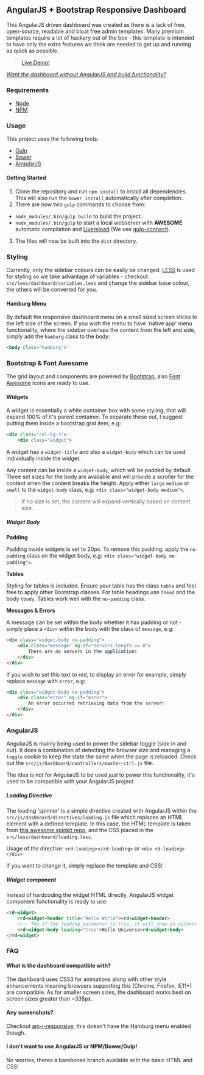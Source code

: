## AngularJS + Bootstrap Responsive Dashboard

This AngularJS driven dashboard was created as there is a lack of free, open-source, readable and bloat free admin templates. Many premium templates require a lot of hackery out of the box - this template is intended to have only the extra features we think are needed to get up and running as quick as possible.

> [Live Demo!](http://ehesp.github.io/Responsive-Dashboard)

[*Want the dashboard without AngularJS and build functionality?*](https://github.com/Ehesp/Responsive-Dashboard/tree/barebones)

### Requirements
* [Node](http://nodejs.org/)
* [NPM](http://npmjs.org/)

### Usage

This project uses the following tools:
* [Gulp](http://gulpjs.com/)
* [Bower](http://bower.io/) 
* [AngularJS](https://angularjs.org/)

#### Getting Started

1. Clone the repository and run `npm install` to install all dependencies. This will also run the `bower install` automatically after completion.
2. There are now two `gulp` commands to choose from:
- `node_modules/.bin/gulp build` to build the project.
- `node_modules/.bin/gulp` to start a local webserver with **AWESOME** automatic compilation and [Livereload](http://livereload.com/) (We use [gulp-connect](https://github.com/avevlad/gulp-connect)).
3. The files will now be built into the `dist` directory.

### Styling

Currently, only the sidebar colours can be easily be changed. [LESS](http://lesscss.org/) is used for styling so we take advantage of variables - checkout `src/less/dashboard/variables.less` and change the sidebar base colour, the others will be converted for you.

#### Hamburg Menu

By default the responsive dashboard menu on a small sized screen sticks to the left side of the screen. If you wish the menu to have 'native app' menu functionality, where the sidebar overlaps the content from the left and side, simply add the `hamburg` class to the body:

```HTML
<body class="hamburg">
```

### Bootstrap & Font Awesome

The grid layout and components are powered by [Bootstrap](http://getbootstrap.com/), also [Font Awesome](http://fontawesome.io/) icons are ready to use.

#### Widgets

A widget is essentially a white container box with some styling, that will expand 100% of it's parent container. To separate these out, I suggest putting them inside a bootstrap grid item, e.g:

```HTML
<div class="col-lg-3">
	<div class="widget">
```

A widget has a `widget-title` and also a `widget-body` which can be used individually inside the widget.

Any content can be inside a `widget-body`, which will be padded by default. Three set sizes for the body are available and will provide a scroller for the content when the content breaks the height. Apply either `large` `medium` or `small` to the `widget-body` class, e.g: `<div class="widget-body medium">`.

> If no size is set, the content will expand vertically based on content size.

##### Widget Body

**Padding**

Padding inside widgets is set to 20px. To remove this padding, apply the `no-padding` class on the widget body, e.g: `<div class="widget-body no-padding">`.

**Tables**

Styling for tables is included. Ensure your table has the class `table` and feel free to apply other Bootstrap classes. For table headings use `thead` and the body `tbody`. Tables work well with the `no-padding` class.

**Messages & Errors**

A message can be set within the body whether it has padding or not - simply place a `<div>` within the body with the class of `message`, e.g:

```HTML
<div class="widget-body no-padding">
	<div class="message" ng-if="servers.length == 0">
		There are no servers in the application!
	</div>
</div>
```

If you wish to set this text to red, to display an error for example, simply replace `message` with `error`, e.g:

```HTML
<div class="widget-body no-padding">
	<div class="error" ng-if="error">
		An error occurred retrieving data from the server!
	</div>
</div>
```

### AngularJS

AngularJS is mainly being used to power the sidebar toggle (side in and out). It does a combination of detecting the browser size and managing a `toggle` cookie to keep the state the same when the page is reloaded. Check out the `src/js/dashboard/controllers/master-ctrl.js` file.

The idea is not for AngularJS to be used *just* to power this functionality, it's used to be compatible with your AngularJS project.

##### Loading Directive

The loading 'spinner' is a simple directive created with AngularJS within the `src/js/dashboard/directives/loading.js` file which replaces an HTML element with a defined template. In this case, the HTML template is taken from [this awesome spinkit repo](http://tobiasahlin.com/spinkit/), and the CSS placed in the `src/less/dashboard/loading.less`.

Usage of the directive: `<rd-loading></rd-loading>` or `<div rd-loading></div>`

If you want to change it, simply replace the template and CSS!

##### Widget component

Instead of hardcoding the widget HTML directly, AngularJS widget component functionality is ready to use:

```HTML
<rd-widget>	
	<rd-widget-header title="Hello World"><rd-widget-header>
	<!-- The if the loading parameter is true, it will show an spinner instead of the content.-->
	<rd-widget-body loading="true">Hello Universe<rd-widget-body>
</rd-widget>
```

### FAQ

#### What is the dashboard compatible with?

The dashboard uses CSS3 for animations along with other style enhancements meaning browsers supporting this (Chrome, Firefox, IE11+) are compatible.
As for smaller screen sizes, the dashboard works best on screen sizes greater than ~335px.

#### Any screenshots?

Checkout [am-i-responsive](http://ami.responsivedesign.is/?url=http://ehesp.github.io/Responsive-Dashboard), this doesn't have the Hamburg menu enabled though.

#### I don't want to use AngularJS or NPM/Bower/Gulp!

No worries, theres a barebones branch available with the basic HTML and CSS!